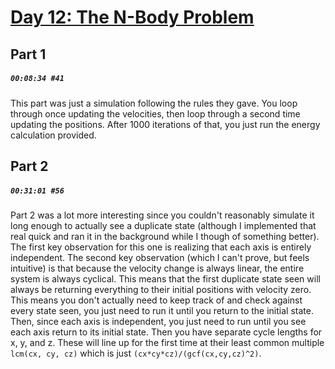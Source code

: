 # [Day 12: The N-Body Problem](https://adventofcode.com/2019/day/12)

## Part 1

##### `00:08:34 #41`

This part was just a simulation following the rules they gave. You loop through once updating the velocities, then loop through a second time updating the positions. After 1000 iterations of that, you just run the energy calculation provided.

## Part 2

##### `00:31:01 #56`

Part 2 was a lot more interesting since you couldn't reasonably simulate it long enough to actually see a duplicate state (although I implemented that real quick and ran it in the background while I though of something better). The first key observation for this one is realizing that each axis is entirely independent. The second key observation (which I can't prove, but feels intuitive) is that because the velocity change is always linear, the entire system is always cyclical. This means that the first duplicate state seen will always be returning everything to their initial positions with velocity zero. This means you don't actually need to keep track of and check against every state seen, you just need to run it until you return to the initial state. Then, since each axis is independent, you just need to run until you see each axis return to its initial state. Then you have separate cycle lengths for x, y, and z. These will line up for the first time at their least common multiple `lcm(cx, cy, cz)` which is just `(cx*cy*cz)/(gcf(cx,cy,cz)^2)`.
